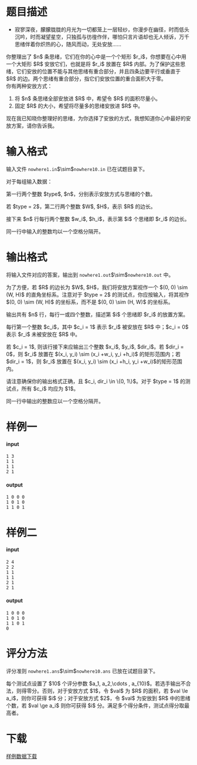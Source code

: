# 题目描述

<ul class="list-group"><li class="list-group-item">
        <p>寂寥深夜，朦朦胧胧的月光为一切都笼上一层轻纱，你漫步在幽径，时而低头沉吟，时而凝望星空，只独孤与彷徨作伴，哪怕只言片语却也无人倾诉，万千思绪伴着你炽热的心，随风而动，无处安放……</p>
    </li>
</ul><p>你整理出了 $n$ 条思绪，它们在你的心中是一个个矩形 $r_i$，你想要在心中用一个大矩形 $R$ 安放它们，也就是将 $r_i$ 放置在 $R$ 内部。为了保护这些思绪，它们安放的位置不能与其他思绪有重合部分，并且四条边要平行或垂直于 $R$ 的边。两个思绪有重合部分，指它们安放位置的重合面积大于零。<br/>你有两种安放方式：  </p>
<ol><li>将 $n$ 条思绪全部安放进 $R$ 中，希望令 $R$ 的面积尽量小。</li>
<li>固定 $R$ 的大小，希望将尽量多的思绪安放进 $R$ 中。</li>
</ol><p>现在我已知晓你整理好的思绪，为你选择了安放的方式，我想知道你心中最好的安放方案，请你告诉我。</p>

# 输入格式


<p>输入文件 <code>nowhere1.in</code>$\sim$<code>nowhere10.in</code> 已在试题目录下。  </p>
<p>对于每组输入数据：  </p>
<p>第一行两个整数 $type$, $n$，分别表示安放方式与思绪的个数。  </p>
<p>若 $type = 2$，第二行两个整数 $W$, $H$，表示 $R$ 的边长。  </p>
<p>接下来 $n$ 行每行两个整数 $w_i$, $h_i$，表示第 $i$ 个思绪即 $r_i$ 的边长。  </p>
<p>同一行中输入的整数均以一个空格分隔开。</p>

# 输出格式


<p>将输入文件对应的答案，输出到 <code>nowhere1.out</code>$\sim$<code>nowhere10.out</code> 中。  </p>
<p>为了方便，若 $R$ 的边长为 $W$, $H$，我们将安放方案视作一个 $(0, 0) \sim (W, H)$ 的直角坐标系。注意对于 $type = 2$ 的测试点，你应按输入，将其视作 $(0, 0) \sim (W, H)$ 的坐标系，而不是 $(0, 0) \sim (H, W)$ 的坐标系。  </p>
<p>输出共有 $n$ 行，每行一或四个整数，描述第 $i$ 个思绪即 $r_i$ 的放置方案。  </p>
<p>每行第一个整数 $c_i$，其中 $c_i = 1$ 表示 $r_i$ 被安放在 $R$ 中；$c_i = 0$ 表示 $r_i$ 未被安放在 $R$ 中。  </p>
<p>若 $c_i = 1$, 则该行接下来应输出三个整数 $x_i$, $y_i$, $dir_i$。若 $dir_i = 0$，则 $r_i$ 放置在 $(x_i, y_i) \sim (x_i +w_i, y_i +h_i)$ 的矩形范围内；若 $dir_i = 1$，则 $r_i$ 放置在 $(x_i, y_i) \sim (x_i +h_i, y_i +w_i)$的矩形范围内。  </p>
<p>请注意确保你的输出格式正确，且 $c_i, dir_i \in \{0, 1\}$。对于 $type = 1$ 的测试点，所有 $c_i$ 均应为 $1$。  </p>
<p>同一行中输出的整数应以一个空格分隔开。</p>

# 样例一


<h4>input</h4>
<pre><code>1 3
1 1
1 1
2 1</code></pre>
<h4>output</h4>
<pre><code>1 0 0 0
1 0 1 0
1 1 0 1</code></pre>

# 样例二


<h4>input</h4>
<pre><code>2 4
2 2
1 1
1 1
2 1
2 1</code></pre>
<h4>output</h4>
<pre><code>1 0 0 0
1 0 1 0
1 1 0 1
0</code></pre>

# 评分方法


<p>评分准则 <code>nowhere1.ans</code>$\sim$<code>nowhere10.ans</code> 已放在试题目录下。  </p>
<p>每个测试点设置了 $10$ 个评分参数 $a_1, a_2,\cdots , a_{10}$。若选手输出不合法，则得零分。否则，对于安放方式 $1$，令 $val$ 为 $R$ 的面积，若 $val \le a_i$，则你可获得 $i$ 分；对于安放方式 $2$，令 $val$ 为安放到 $R$ 中的思绪个数，若 $val \ge a_i$ 则你可获得 $i$ 分。满足多个得分条件，测试点得分取最高者。</p>

# 下载


<p><a href="/download.php?type=problem&amp;id=474">样例数据下载</a></p>
